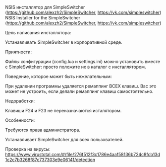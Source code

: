 NSIS инсталлятор для SimpleSwitcher (https://github.com/alexzh2/SimpleSwitcher, https://vk.com/simpleswitcher)
NSIS Installer for the SimpleSwitcher (https://github.com/alexzh2/SimpleSwitcher, https://vk.com/simpleswitcher)

Цель написания инсталлятора: 

  Устанавливать SimpleSwitcher в корпоративной среде.

Приятности:

  Файлы конфигурации (config.lua и settings.ini) можно установить вместе с SimpleSwitcher: просто положите их в каталог с инсталлятором.

Поведение, которое может быть нежелательным:

  При удалении программы удаляется ремаппинг ВСЕХ клавиш. Вас это может не устроить, если делали ремаппинг клавиш самостоятельно.

Недоработки:

  Клавиши F24 и F23 не переназначаются исталятором.

Особенности:

  Требуются права администратора.
  
  Устанавливает SimpleSwitcher для всех пользователей.

Проверка на вирусы:
https://www.virustotal.com/#/file/276f512f3c1786e4aaf58136b724c8fcb13d1c2c7b3268f87c737303e9e06141/detection
